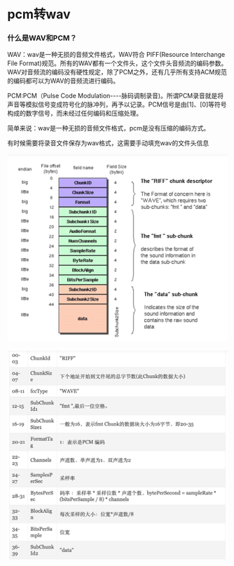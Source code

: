 # pcm转wav

### 什么是WAV和PCM？  

WAV：wav是一种无损的音频文件格式，WAV符合 PIFF(Resource Interchange File Format)规范。所有的WAV都有一个文件头，这个文件头音频流的编码参数。WAV对音频流的编码没有硬性规定，除了PCM之外，还有几乎所有支持ACM规范的编码都可以为WAV的音频流进行编码。

PCM:PCM（Pulse Code Modulation----脉码调制录音)。所谓PCM录音就是将声音等模拟信号变成符号化的脉冲列，再予以记录。PCM信号是由[1]、[0]等符号构成的数字信号，而未经过任何编码和压缩处理。  

简单来说：wav是一种无损的音频文件格式，pcm是没有压缩的编码方式。  

有时候需要将录音文件保存为wav格式，这需要手动填充wav的文件头信息  

![](images/audio_1.png)   

![](images/audio_2.png)  

